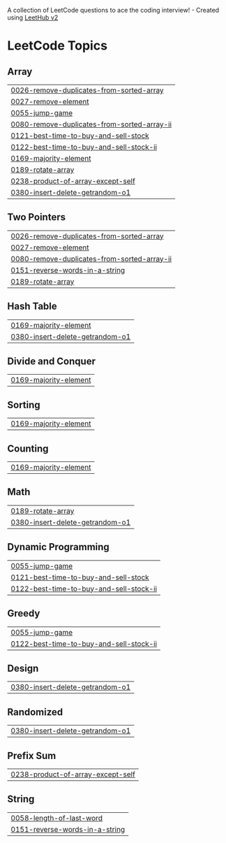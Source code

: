 A collection of LeetCode questions to ace the coding interview! - Created using [LeetHub v2](https://github.com/arunbhardwaj/LeetHub-2.0)
<!---LeetCode Topics Start-->
# LeetCode Topics
## Array
|  |
| ------- |
| [0026-remove-duplicates-from-sorted-array](https://github.com/IshwaryaGundra/Leetcode/tree/master/0026-remove-duplicates-from-sorted-array) |
| [0027-remove-element](https://github.com/IshwaryaGundra/Leetcode/tree/master/0027-remove-element) |
| [0055-jump-game](https://github.com/IshwaryaGundra/Leetcode/tree/master/0055-jump-game) |
| [0080-remove-duplicates-from-sorted-array-ii](https://github.com/IshwaryaGundra/Leetcode/tree/master/0080-remove-duplicates-from-sorted-array-ii) |
| [0121-best-time-to-buy-and-sell-stock](https://github.com/IshwaryaGundra/Leetcode/tree/master/0121-best-time-to-buy-and-sell-stock) |
| [0122-best-time-to-buy-and-sell-stock-ii](https://github.com/IshwaryaGundra/Leetcode/tree/master/0122-best-time-to-buy-and-sell-stock-ii) |
| [0169-majority-element](https://github.com/IshwaryaGundra/Leetcode/tree/master/0169-majority-element) |
| [0189-rotate-array](https://github.com/IshwaryaGundra/Leetcode/tree/master/0189-rotate-array) |
| [0238-product-of-array-except-self](https://github.com/IshwaryaGundra/Leetcode/tree/master/0238-product-of-array-except-self) |
| [0380-insert-delete-getrandom-o1](https://github.com/IshwaryaGundra/Leetcode/tree/master/0380-insert-delete-getrandom-o1) |
## Two Pointers
|  |
| ------- |
| [0026-remove-duplicates-from-sorted-array](https://github.com/IshwaryaGundra/Leetcode/tree/master/0026-remove-duplicates-from-sorted-array) |
| [0027-remove-element](https://github.com/IshwaryaGundra/Leetcode/tree/master/0027-remove-element) |
| [0080-remove-duplicates-from-sorted-array-ii](https://github.com/IshwaryaGundra/Leetcode/tree/master/0080-remove-duplicates-from-sorted-array-ii) |
| [0151-reverse-words-in-a-string](https://github.com/IshwaryaGundra/Leetcode/tree/master/0151-reverse-words-in-a-string) |
| [0189-rotate-array](https://github.com/IshwaryaGundra/Leetcode/tree/master/0189-rotate-array) |
## Hash Table
|  |
| ------- |
| [0169-majority-element](https://github.com/IshwaryaGundra/Leetcode/tree/master/0169-majority-element) |
| [0380-insert-delete-getrandom-o1](https://github.com/IshwaryaGundra/Leetcode/tree/master/0380-insert-delete-getrandom-o1) |
## Divide and Conquer
|  |
| ------- |
| [0169-majority-element](https://github.com/IshwaryaGundra/Leetcode/tree/master/0169-majority-element) |
## Sorting
|  |
| ------- |
| [0169-majority-element](https://github.com/IshwaryaGundra/Leetcode/tree/master/0169-majority-element) |
## Counting
|  |
| ------- |
| [0169-majority-element](https://github.com/IshwaryaGundra/Leetcode/tree/master/0169-majority-element) |
## Math
|  |
| ------- |
| [0189-rotate-array](https://github.com/IshwaryaGundra/Leetcode/tree/master/0189-rotate-array) |
| [0380-insert-delete-getrandom-o1](https://github.com/IshwaryaGundra/Leetcode/tree/master/0380-insert-delete-getrandom-o1) |
## Dynamic Programming
|  |
| ------- |
| [0055-jump-game](https://github.com/IshwaryaGundra/Leetcode/tree/master/0055-jump-game) |
| [0121-best-time-to-buy-and-sell-stock](https://github.com/IshwaryaGundra/Leetcode/tree/master/0121-best-time-to-buy-and-sell-stock) |
| [0122-best-time-to-buy-and-sell-stock-ii](https://github.com/IshwaryaGundra/Leetcode/tree/master/0122-best-time-to-buy-and-sell-stock-ii) |
## Greedy
|  |
| ------- |
| [0055-jump-game](https://github.com/IshwaryaGundra/Leetcode/tree/master/0055-jump-game) |
| [0122-best-time-to-buy-and-sell-stock-ii](https://github.com/IshwaryaGundra/Leetcode/tree/master/0122-best-time-to-buy-and-sell-stock-ii) |
## Design
|  |
| ------- |
| [0380-insert-delete-getrandom-o1](https://github.com/IshwaryaGundra/Leetcode/tree/master/0380-insert-delete-getrandom-o1) |
## Randomized
|  |
| ------- |
| [0380-insert-delete-getrandom-o1](https://github.com/IshwaryaGundra/Leetcode/tree/master/0380-insert-delete-getrandom-o1) |
## Prefix Sum
|  |
| ------- |
| [0238-product-of-array-except-self](https://github.com/IshwaryaGundra/Leetcode/tree/master/0238-product-of-array-except-self) |
## String
|  |
| ------- |
| [0058-length-of-last-word](https://github.com/IshwaryaGundra/Leetcode/tree/master/0058-length-of-last-word) |
| [0151-reverse-words-in-a-string](https://github.com/IshwaryaGundra/Leetcode/tree/master/0151-reverse-words-in-a-string) |
<!---LeetCode Topics End-->